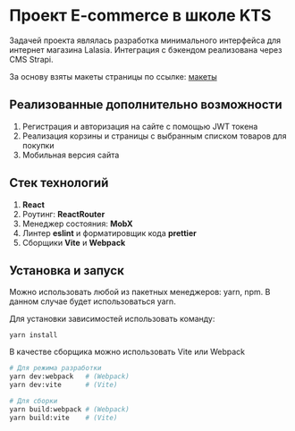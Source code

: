 # Проект E-commerce в школе KTS
Задачей проекта являлась разработка минимального интерфейса для интернет магазина Lalasia.
Интеграция с бэкендом реализована через CMS Strapi.

За основу взяты макеты страницы по ссылке: [макеты](https://www.figma.com/design/V105wd67bkF2X7oOzCLPEG/E-commerce?node-id=0-1&t=3skRAvravYyuAx01-1)

## Реализованные дополнительно возможности

1) Регистрация и авторизация на сайте с помощью JWT токена
2) Реализация корзины и страницы с выбранным списком товаров для покупки
3) Мобильная версия сайта

## Стек технологий
1) **React**
2) Роутинг: **ReactRouter**
3) Менеджер состояния: **MobX**
4) Линтер **eslint** и форматировщик кода **prettier** 
5) Сборщики **Vite** и **Webpack**


## Установка и запуск
Можно использовать любой из пакетных менеджеров: yarn, npm. В данном случае будет использоваться yarn.


Для установки зависимостей использовать команду:
```
yarn install
```

В качестве сборщика можно использовать Vite или Webpack

```bash
# Для режима разработки 
yarn dev:webpack   # (Webpack)
yarn dev:vite      # (Vite)

# Для сборки
yarn build:webpack # (Webpack)
yarn build:vite    # (Vite)
```